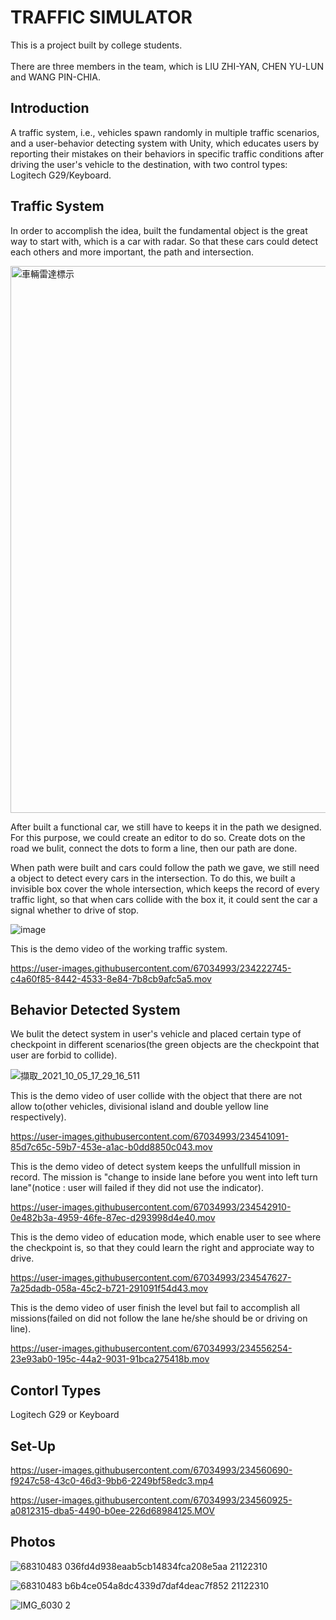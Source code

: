 # TRAFFIC SIMULATOR

This is a project built by college students.<br></br>
There are three members in the team, which is LIU ZHI-YAN, CHEN YU-LUN and WANG PIN-CHIA.

## Introduction

 A traffic system, i.e., vehicles spawn randomly in multiple traffic scenarios,  and a user-behavior detecting system with Unity, which educates users by reporting their mistakes on their behaviors in specific traffic conditions after driving the user's vehicle to the destination, with two control types: Logitech G29/Keyboard.
 
## Traffic System

In order to accomplish the idea, built the fundamental object is the great way to start with, which is a car with radar. So that these cars could detect each others and more important, the path and intersection.

<img width="875" alt="車輛雷達標示" src="https://user-images.githubusercontent.com/67034993/234522673-e27e0110-6619-4606-8a89-ba41e01dff3a.png">

After built a functional car, we still have to keeps it in the path we designed. For this purpose, we could create an editor to do so. Create dots on the road we bulit, connect the dots to form a line, then our path are done. 

When path were built and cars could follow the path we gave, we still need a object to detect every cars in the intersection. To do this, we built a invisible box cover the whole intersection, which keeps the record of every traffic light, so that when cars collide with the box it, it could sent the car a signal whether to drive of stop.

![image](https://github.com/holydarktank2/Graduation-Project/blob/main/screenshots/Screenshot3.gif)

This is the demo video of the working traffic system.

https://user-images.githubusercontent.com/67034993/234222745-c4a60f85-8442-4533-8e84-7b8cb9afc5a5.mov

## Behavior Detected System

We bulit the detect system in user's vehicle and placed certain type of checkpoint in different scenarios(the green objects are the checkpoint that user are forbid to collide).

![擷取_2021_10_05_17_29_16_511](https://user-images.githubusercontent.com/67034993/234535028-cf7d51b8-a7c4-4479-9271-7c0e34fefab6.png)
 
This is the demo video of user collide with the object that there are not allow to(other vehicles, divisional island and double yellow line respectively).

https://user-images.githubusercontent.com/67034993/234541091-85d7c65c-59b7-453e-a1ac-b0dd8850c043.mov

This is the demo video of detect system keeps the unfullfull mission in record. The mission is "change to inside lane before you went into left turn lane"(notice : user will failed if they did not use the indicator).

https://user-images.githubusercontent.com/67034993/234542910-0e482b3a-4959-46fe-87ec-d293998d4e40.mov

This is the demo video of education mode, which enable user to see where the checkpoint is, so that they could learn the right and approciate way to drive. 

https://user-images.githubusercontent.com/67034993/234547627-7a25dadb-058a-45c2-b721-291091f54d43.mov

This is the demo video of user finish the level but fail to accomplish all missions(failed on did not follow the lane he/she should be or driving on line).

https://user-images.githubusercontent.com/67034993/234556254-23e93ab0-195c-44a2-9031-91bca275418b.mov

## Contorl Types

Logitech G29 or Keyboard

## Set-Up

https://user-images.githubusercontent.com/67034993/234560690-f9247c58-43c0-46d3-9bb6-2249bf58edc3.mp4

https://user-images.githubusercontent.com/67034993/234560925-a0812315-dba5-4490-b0ee-226d68984125.MOV



## Photos

![68310483 036fd4d938eaab5cb14834fca208e5aa 21122310](https://user-images.githubusercontent.com/67034993/234757017-23a31645-eabb-447b-bcba-59c1f576c332.JPG)

![68310483 b6b4ce054a8dc4339d7daf4deac7f852 21122310](https://user-images.githubusercontent.com/67034993/234757100-37b204a5-567e-441a-b1cf-b1a754ce7f36.JPG)

![IMG_6030 2](https://user-images.githubusercontent.com/67034993/234576028-c3a65d2f-91fa-4af0-9a45-7c1e2c58d889.JPG)


